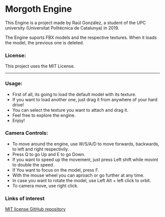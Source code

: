 <h1>Morgoth Engine</h1>

This Engine is a project made by Raúl González, a student of the UPC university (Universitat Politécnica de Catalunya) in 2019. 

The Engine suports FBX models and the respective textures. When it loads the model, the previous one is deleted. 

<h3>License: </h3>

This project uses the MIT License.

<hr>
<h3>Usage:</h3>

- First of all, its going to load the default model with its texture.
- If you want to load another one, just drag it from anywhere of your hard drive!
- You can select the texture you want to attach and drag it. 
- Feel free to explore the engine.
- Enjoy!

<h3>Camera Controls:</h3>

- To move around the engine, use W/S/A/D to move forwards, backwards, to left and right respectivily. 
- Press Q to go Up and E to go Down. 
- If you want to speed up the movement, just press Left shift while movint to double the speed. 
- If You want to focus on the model, press F.
- With the mouse wheel you can aproach or go further at any time. 
- In case you want to rotate the model, use Left Alt + left click to orbit. 
- To camera move, use right click. 

<h3>Links of interest</h3>

[MIT license ](https://github.com/raulgonzalezupc/FirstAssigment/blob/master/LICENSE)
[GitHub repository](https://github.com/raulgonzalezupc/FirstAssigment)

 
